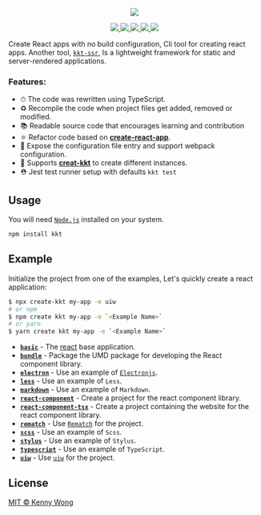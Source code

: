 <p align="center">
  <a href="https://github.com/kktjs/kkt-next">
    <img src="https://raw.githubusercontent.com/kktjs/kkt-next/d2bb00dc2d0bd9bb133f3a369d0ad2f5330ed4af/website/kkt.svg?sanitize=true">
  </a>
</p>

<p align="center">
  <a href="https://github.com/kktjs/kkt-next/issues">
    <img src="https://img.shields.io/github/issues/kktjs/kkt-next.svg">
  </a>
  <a href="https://github.com/kktjs/kkt-next/network">
    <img src="https://img.shields.io/github/forks/kktjs/kkt-next.svg">
  </a>
  <a href="https://github.com/kktjs/kkt-next/stargazers">
    <img src="https://img.shields.io/github/stars/kktjs/kkt-next.svg">
  </a>
  <a href="https://github.com/kktjs/kkt-next/releases">
    <img src="https://img.shields.io/github/release/kktjs/kkt-next.svg">
  </a>
  <a href="https://www.npmjs.com/package/kkt">
    <img src="https://img.shields.io/npm/v/kkt.svg">
  </a>
</p>

Create React apps with no build configuration, Cli tool for creating react apps. Another tool, [`kkt-ssr`](https://github.com/kktjs/kkt-ssr), Is a lightweight framework for static and server-rendered applications.

### Features:

- ⏱ The code was rewritten using TypeScript.
- ♻️ Recompile the code when project files get added, removed or modified.
- 📚 Readable source code that encourages learning and contribution
- ⚛️ Refactor code based on [**create-react-app**](https://github.com/facebook/create-react-app).
- 💝 Expose the configuration file entry and support webpack configuration.
- 🚀 Supports [**creat-kkt**](https://github.com/kktjs/create-kkt) to create different instances.
- ⛑ Jest test runner setup with defaults `kkt test`

## Usage

You will need [`Node.js`](https://nodejs.org) installed on your system.

```bash
npm install kkt
```

## Example

Initialize the project from one of the examples, Let's quickly create a react application:

```bash
$ npx create-kkt my-app -e uiw
# or npm
$ npm create kkt my-app -e `<Example Name>`
# or yarn 
$ yarn create kkt my-app -e `<Example Name>`
```

- [**`basic`**](example/basic) - The [react](https://github.com/facebook/react) base application.
- [**`bundle`**](example/bundle) - Package the UMD package for developing the React component library.
- [**`electron`**](example/electron) - Use an example of [`Electronjs`](https://github.com/electron).
- [**`less`**](example/less) - Use an example of `Less`.
- [**`markdown`**](example/markdown) - Use an example of `Markdown`.
- [**`react-component`**](example/react-component) - Create a project for the react component library.
- [**`react-component-tsx`**](example/react-component-tsx) - Create a project containing the website for the react component library.
- [**`rematch`**](example/rematch) - Use [`Rematch`](https://github.com/rematch/rematch) for the project.
- [**`scss`**](example/scss) - Use an example of `Scss`.
- [**`stylus`**](example/stylus) - Use an example of `Stylus`.
- [**`typescript`**](example/typescript) - Use an example of `TypeScript`.
- [**`uiw`**](example/uiw) - Use [`uiw`](https://uiwjs.github.io/) for the project.

## License

[MIT © Kenny Wong](./LICENSE)